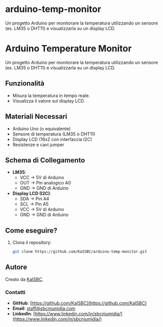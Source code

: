 # arduino-temp-monitor
Un progetto Arduino per monitorare la temperatura utilizzando un sensore (es. LM35 o DHT11) e visualizzarla su un display LCD.

# Arduino Temperature Monitor

Un progetto Arduino per monitorare la temperatura utilizzando un sensore (es. LM35 o DHT11) e visualizzarla su un display LCD.

## Funzionalità
- Misura la temperatura in tempo reale.
- Visualizza il valore sul display LCD.

## Materiali Necessari
- Arduino Uno (o equivalente)
- Sensore di temperatura (LM35 o DHT11)
- Display LCD (16x2 con interfaccia I2C)
- Resistenze e cavi jumper

## Schema di Collegamento
- **LM35**:
  - VCC → 5V di Arduino
  - OUT → Pin analogico A0
  - GND → GND di Arduino
- **Display LCD (I2C)**:
  - SDA → Pin A4
  - SCL → Pin A5
  - VCC → 5V di Arduino
  - GND → GND di Arduino

## Come eseguire?
1. Clona il repository:
   ```bash
   git clone https://github.com/KaISBC/arduino-temp-monitor.git

## Autore
Creato da [KaISBC](https://github.com/KaISBC).

### Contatti
- **GitHub**: [https://github.com/KaISBC](https://github.com/KaISBC)
- **Email**: [staff@sbcniumidia.com](mailto:staff@sbcniumidia.com)
- **LinkedIn**: [https://www.linkedin.com/in/sbcniumidia/](https://www.linkedin.com/in/sbcniumidia/)
